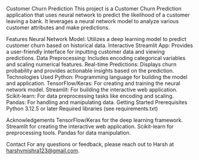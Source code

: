 Customer Churn Prediction
This project is a Customer Churn Prediction application that uses neural network to predict the likelihood of a customer leaving a bank. It leverages a neural network model to analyze various customer attributes and make predictions.

Features
Neural Network Model: Utilizes a deep learning model to predict customer churn based on historical data.
Interactive Streamlit App: Provides a user-friendly interface for inputting customer data and viewing predictions.
Data Preprocessing: Includes encoding categorical variables and scaling numerical features.
Real-time Predictions: Displays churn probability and provides actionable insights based on the prediction.
Technologies Used
Python: Programming language for building the model and application.
TensorFlow/Keras: For creating and training the neural network model.
Streamlit: For building the interactive web application.
Scikit-learn: For data preprocessing tasks like encoding and scaling.
Pandas: For handling and manipulating data.
Getting Started
Prerequisites
Python 3.12.5 or later
Required libraries (see requirements.txt)

Acknowledgements
TensorFlow/Keras for the deep learning framework.
Streamlit for creating the interactive web application.
Scikit-learn for preprocessing tools.
Pandas for data manipulation.

Contact
For any questions or feedback, please reach out to Harsh at harshvmishra123@gmail.com.

